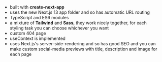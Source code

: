- built with **create-next-app**
- uses the new Next.js 13 app folder and so has automatic URL routing
- TypeScript and ES6 modules
- a mixture of **Tailwind** and **Sass**, they work nicely together, for each styling task you can choose whichever you want
- custom 404 page
- useContext is implemented
- uses Next.js's server-side-rendering and so has good SEO and you can make custom social-media previews with title, description and image for each page
